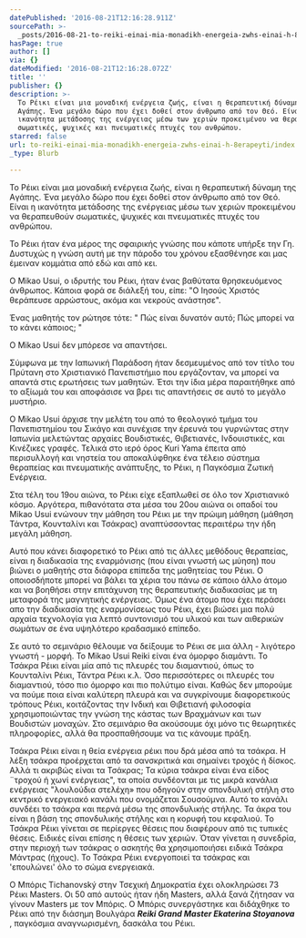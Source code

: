 ```yaml
---
datePublished: '2016-08-21T12:16:28.911Z'
sourcePath: >-
  _posts/2016-08-21-to-reiki-einai-mia-monadikh-energeia-zwhs-einai-h-8erapeyti.md
hasPage: true
author: []
via: {}
dateModified: '2016-08-21T12:16:28.072Z'
title: ''
publisher: {}
description: >-
  Το Ρέικι είναι μια μοναδική ενέργεια ζωής, είναι η θεραπευτική δύναμη της
  Aγάπης. Ένα μεγάλο δώρο που έχει δοθεί στον άνθρωπο από τον Θεό. Είναι η
  ικανότητα μετάδοσης της ενέργειας μέσω των χεριών προκειμένου να θεραπευθούν
  σωματικές, ψυχικές και πνευματικές πτυχές του ανθρώπου.
starred: false
url: to-reiki-einai-mia-monadikh-energeia-zwhs-einai-h-8erapeyti/index.html
_type: Blurb

---
```

Το Ρέικι είναι μια μοναδική ενέργεια ζωής, είναι η θεραπευτική δύναμη της Aγάπης. Ένα μεγάλο δώρο που έχει δοθεί στον άνθρωπο από τον Θεό. Είναι η ικανότητα μετάδοσης της ενέργειας μέσω των χεριών προκειμένου να θεραπευθούν σωματικές, ψυχικές και πνευματικές πτυχές του ανθρώπου.

To Ρέικι ήταν ένα μέρος της σφαιρικής γνώσης που κάποτε υπήρξε την Γη. Δυστυχώς η γνώση αυτή με την πάροδο του χρόνου εξασθένησε και μας έμειναν κομμάτια από εδώ και από κει.

Ο Mikao Usui, ο ιδρυτής του Ρέικι, ήταν ένας βαθύτατα θρησκευόμενος άνθρωπος. Κάποια φορά σε διάλεξή του, είπε: "Ο Ιησούς Χριστός θεράπευσε αρρώστους, ακόμα και νεκρούς ανάστησε".

Ένας μαθητής τον ρώτησε τότε: " Πώς είναι δυνατόν αυτό; Πώς μπορεί να το κάνει κάποιος; "

Ο Mikao Usui δεν μπόρεσε να απαντήσει.

Σύμφωνα με την Ιαπωνική Παράδοση ήταν δεσμευμένος από τον τίτλο του Πρύτανη στο Χριστιανικό Πανεπιστήμιο που εργάζονταν, να μπορεί να απαντά στις ερωτήσεις των μαθητών. Έτσι την ίδια μέρα παραιτήθηκε από το αξίωμά του και αποφάσισε να βρει τις απαντήσεις σε αυτό το μεγάλο μυστήριο.

Ο Mikao Usui άρχισε την μελέτη του από το θεολογικό τμήμα του Πανεπιστημίου του Σικάγο και συνέχισε την έρευνά του γυρνώντας στην Ιαπωνία μελετώντας αρχαίες Βουδιστικές, Θιβετιανές, Ινδουιστικές, και Κινέζικες γραφές. Τελικά στο ιερό όρος Kuri Yama έπειτα από περισυλλογή και νηστεία του αποκαλύφθηκε ένα τέλειο σύστημα θεραπείας και πνευματικής ανάπτυξης, το Ρέικι, η Παγκόσμια Ζωτική Ενέργεια.

Στα τέλη του 19ου αιώνα, το Ρέικι είχε εξαπλωθεί σε όλο τον Χριστιανικό κόσμο. Αργότερα, πιθανότατα στα μέσα του 20ου αιώνα οι οπαδοί του Mikao Usui ενώνουν την μάθηση του Ρέικι με την πρώιμη μάθηση (μάθηση Τάντρα, Κουνταλίνι και Τσάκρας) αναπτύσσοντας περαιτέρω την ήδη μεγάλη μάθηση.

Αυτό που κάνει διαφορετικό το Ρέικι από τις άλλες μεθόδους θεραπείας, είναι η διαδικασία της εναρμόνισης (που είναι γνωστή ως μύηση) που βιώνει ο μαθητής στα διάφορα επίπεδα της μαθητείας του Ρέικι. Ο οποιοσδήποτε μπορεί να βάλει τα χέρια του πάνω σε κάποιο άλλο άτομο και να βοηθήσει στην επιτάχυνση της θεραπευτικής διαδικασίας με τη μεταφορά της μαγνητικής ενέργειας. Όμως ένα άτομο που έχει περάσει απο την διαδικασία της εναρμονίσεως του Ρέικι, έχει βιώσει μια πολύ αρχαία τεχνολογία για λεπτό συντονισμό του υλικού και των αιθερικών σωμάτων σε ένα υψηλότερο κραδασμικό επίπεδο.

Σε αυτό το σεμινάριο θέλουμε να δείξουμε το Ρέικι σε μια άλλη - λιγότερο γνωστή - μορφή. Το Mikao Usui Reiki είναι ένα όμορφο διαμάντι. Το Τσάκρα Ρέικι είναι μία από τις πλευρές του διαμαντιού, όπως το Κουνταλίνι Ρέικι, Τάντρα Ρέικι κ.λ. Όσο περισσότερες οι πλευρές του διαμαντιού, τόσο πιο όμορφο και πιο πολύτιμο είναι. Καθώς δεν μπορούμε να πούμε ποια είναι καλύτερη πλευρά και να συγκρίνουμε διαφορετικούς τρόπους Ρέικι, κοιτάζοντας την Ινδική και Θιβετιανή φιλοσοφία χρησιμοποιώντας την γνώση της κάστας των Βραχμάνων και των Βουδιστών μοναχών. Στο σεμινάριο θα ακούσουμε όχι μόνο τις θεωρητικές πληροφορίες, αλλά θα προσπαθήσουμε να τις κάνουμε πράξη.

Τσάκρα Ρέικι είναι η θεία ενέργεια ρέικι που δρά μέσα από τα τσάκρα. Η λέξη τσάκρα προέρχεται από τα σανσκριτικά και σημαίνει τροχός ή δίσκος. Αλλά τι ακριβώς είναι τα Τσάκρας; Τα κύρια τσάκρα είναι ένα είδος ¨τροχού ή χωνί ενέργειας", τα οποία συνδέονται με τις μικρά κανάλια ενέργειας "λουλούδια στελέχη» που οδηγούν στην σπονδυλική στήλη στο κεντρικό ενεργειακό κανάλι που ονομάζεται Σουσούμνα. Αυτό το κανάλι συνδέει το τσάκρα και περνά μέσω της σπονδυλικής στήλης. Τα άκρα του είναι η βάση της σπονδυλικής στήλης και η κορυφή του κεφαλιού. Το Τσάκρα Ρέικι γίνεται σε περίεργες θέσεις που διαφέρουν από τις τυπικές θέσεις. Ειδικές είναι επίσης η θέσεις των χεριών. Όταν γίνεται η συνεδρία, στην περιοχή των τσάκρας ο ασκητής θα χρησιμοποιήσει ειδικά Τσάκρα Μάντρας (ήχους). Το Τσάκρα Ρέικι ενεργοποιεί τα τσάκρας και 'επουλώνει' όλο το σώμα ενεργειακά.

O Μπόρις Tichanovský στην Τσεχική Δημοκρατία έχει ολοκληρώσει 73 Ρέικι Masters. Οι 50 από αυτούς ήταν ήδη Masters, αλλά ξανά ζήτησαν να γίνουν Masters με τον Μπόρις. Ο Μπόρις συνεργάστηκε και διδάχθηκε το Ρέικι από την διάσημη Βουλγάρα _**Reiki Grand Master Ekaterina Stoyanova**_ , παγκόσμια αναγνωρισμένη, δασκάλα του Ρέικι.